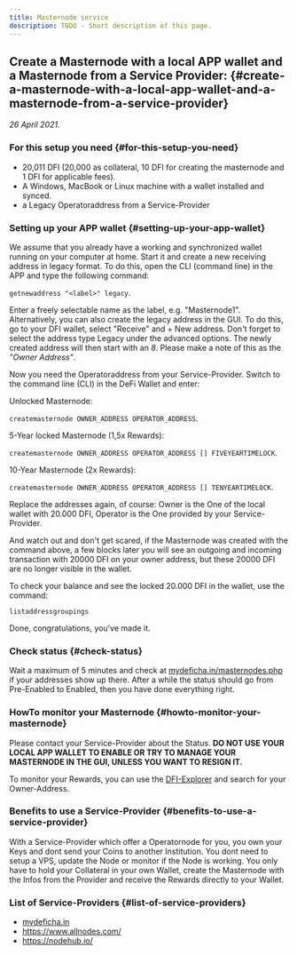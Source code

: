 ```yaml
---
title: Masternode service
description: TODO - Short description of this page.
---
```


## Create a Masternode with a local APP wallet and a Masternode from a Service Provider: {#create-a-masternode-with-a-local-app-wallet-and-a-masternode-from-a-service-provider}

_26 April 2021._

### For this setup you need {#for-this-setup-you-need}

- 20,011 DFI (20,000 as collateral, 10 DFI for creating the masternode and 1 DFI for applicable fees).
- A Windows, MacBook or Linux machine with a wallet installed and synced.
- a Legacy Operatoraddress from a Service-Provider

### Setting up your APP wallet {#setting-up-your-app-wallet}

We assume that you already have a working and synchronized wallet running on your computer at home. Start it and create a new receiving address in legacy format. To do this, open the CLI (command line) in the APP and type the following command:

`getnewaddress "<label>" legacy`.

Enter a freely selectable name as the label, e.g. "Masternode1". Alternatively, you can also create the legacy address in the GUI. To do this, go to your DFI wallet, select "Receive" and + New address. Don't forget to select the address type Legacy under the advanced options. The newly created address will then start with an _8_. Please make a note of this as the _"Owner Address"_.

Now you need the Operatoraddress from your Service-Provider. Switch to the command line (CLI) in the DeFi Wallet and enter:

Unlocked Masternode:

`createmasternode OWNER_ADDRESS OPERATOR_ADDRESS`.

5-Year locked Masternode (1,5x Rewards):

`createmasternode OWNER_ADDRESS OPERATOR_ADDRESS [] FIVEYEARTIMELOCK`.

10-Year Masternode (2x Rewards):

`createmasternode OWNER_ADDRESS OPERATOR_ADDRESS [] TENYEARTIMELOCK`.

Replace the addresses again, of course: Owner is the One of the local wallet with 20.000 DFI, Operator is the One provided by your Service-Provider.

And watch out and don't get scared, if the Masternode was created with the command above, a few blocks later you will see an outgoing and incoming transaction with 20000 DFI on your owner address, but these 20000 DFI are no longer visible in the wallet.

To check your balance and see the locked 20.000 DFI in the wallet, use the command:

`listaddressgroupings`

Done, congratulations, you've made it.

### Check status {#check-status}

Wait a maximum of 5 minutes and check at [mydeficha.in/masternodes.php](http://mydeficha.in/masternodes.php) if your addresses show up there. After a while the status should go from Pre-Enabled to Enabled, then you have done everything right.

### HowTo monitor your Masternode {#howto-monitor-your-masternode}

Please contact your Service-Provider about the Status. **DO NOT USE YOUR LOCAL APP WALLET TO ENABLE OR TRY TO MANAGE YOUR MASTERNODE IN THE GUI, UNLESS YOU WANT TO RESIGN IT.**

To monitor your Rewards, you can use the [DFI-Explorer](https://chainz.cryptoid.info/dfi/) and search for your Owner-Address.

### Benefits to use a Service-Provider {#benefits-to-use-a-service-provider}

With a Service-Provider which offer a Operatornode for you, you own your Keys and dont send your Coins to another Institution. You dont need to setup a VPS, update the Node or monitor if the Node is working. You only have to hold your Collateral in your own Wallet, create the Masternode with the Infos from the Provider and receive the Rewards directly to your Wallet.

### List of Service-Providers {#list-of-service-providers}

- [mydeficha.in](https://mydeficha.in/)
- <https://www.allnodes.com/>
- <https://nodehub.io/>
